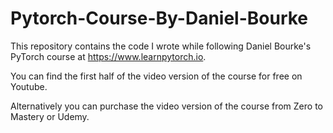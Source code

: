 # Pytorch-Course-By-Daniel-Bourke

This repository contains the code I wrote while following Daniel Bourke's PyTorch course at https://www.learnpytorch.io.

You can find the first half of the video version of the course for free on Youtube.

Alternatively you can purchase the video version of the course from Zero to Mastery or Udemy.
